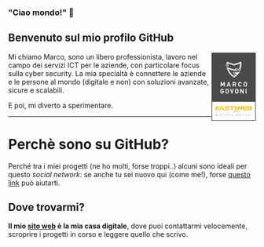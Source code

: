 ### "Ciao mondo!" 👋
## Benvenuto sul mio profilo GitHub

<p>
  <img align="right" width="90" src="https://github.com/marcogovoni/marcogovoni/blob/master/nero-piccolo-200x300.png" >
  Mi chiamo Marco, sono un libero professionista, lavoro nel campo dei servizi ICT per le aziende, con particolare focus sulla cyber security. La mia specialtà è connettere le aziende e le persone al mondo (digitale e non) con soluzioni avanzate, sicure e scalabili.
  
  E poi, mi diverto a sperimentare.
</p>
<hr>

# Perchè sono su GitHub?
Perché tra i miei progetti (ne ho molti, forse troppi..) alcuni sono ideali per questo *social network*: se anche tu sei nuovo qui (come me!), forse [questo link](https://github.com/marcogovoni/come-usare-github) può aiutarti.

## Dove trovarmi?
**Il mio [sito web](https://marcogovoni.it) è la mia casa digitale**, dove puoi contattarmi velocemente, scroprire i progetti in corso e leggere quello che scrivo.



<!--
**marcogovoni/marcogovoni** is a ✨ _special_ ✨ repository because its `README.md` (this file) appears on your GitHub profile.

Here are some ideas to get you started:

- 🔭 I’m currently working on ...
- 🌱 I’m currently learning ...
- 👯 I’m looking to collaborate on ...
- 🤔 I’m looking for help with ...
- 💬 Ask me about ...
- 📫 How to reach me: ...
- 😄 Pronouns: ...
- ⚡ Fun fact: ...
-->
